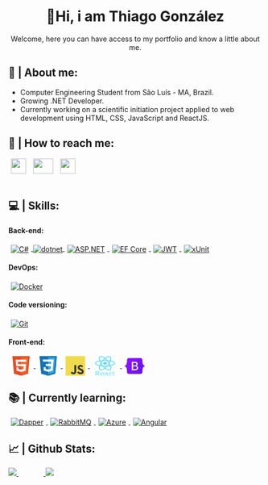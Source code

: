 <div align="center">
  <h1>👋Hi, i am Thiago González</h1>
  <p>Welcome, here you can have access to my portfolio and know a little about me.</p>
</div>

<div>
  <h2>🧐 | About me: </h1>
  <ul>
    <li>Computer Engineering Student from São Luís - MA, Brazil.</li>
    <li>Growing .NET Developer.</li>
    <li>Currently working on a scientific initiation project applied to web development using HTML, CSS, JavaScript and ReactJS.</li>
  </ul>
</div>

<div> 
  <h2>📩 | How to reach me: </h2>
  <a href="https://www.linkedin.com/in/thiago-gonz%C3%A1lez-94b103217/" target="_blank"><img hspace="5" src="https://cdn.icon-icons.com/icons2/805/PNG/128/linkedin_icon-icons.com_65929.png" target="_blank" width="30" height="30"></a> 
  <a href="https://instagram.com/thiagogonzalez_" target="_blank"><img hspace="5" src="https://raw.githubusercontent.com/rahuldkjain/github-profile-readme-generator/master/src/images/icons/Social/instagram.svg" target="_blank" height="30" width="40"></a>
  <a href = "mailto:contatothiagogonzalez@gmail.com"><img hspace="5" src="https://user-images.githubusercontent.com/80121288/134347624-e4479d7f-217b-4bb3-af01-fc9e4faf2dcf.png" target="_blank" width="30" height="30"></a>
</div>

<div style="display: inline_block"><br>
  <h2>💻 | Skills: </h2>
  <h4>Back-end:</h4>
  <a href = "https://github.com/thiago-gonzalez">
  <img align="center" alt="C#" width="40" height="40" hspace="5" src="https://cdn.icon-icons.com/icons2/2415/PNG/128/csharp_original_logo_icon_146578.png"></img>
    <img align="center" alt="dotnet" height="40" width="60" src="https://tutorialslink.com/Article_file/48b1bfe7-2798-479f-9afb-b80161a5d476.png"/>
    <img align="center" alt="ASP.NET" width="67" height="40" hspace="5" src="https://appdec.com/Portals/4/EasyDNNNews/135/750450c615EDNmain135core-image.jpg" />
    <img align="center" alt="EF Core" width="75" height="40" hspace="5" src="https://static.gunnarpeipman.com/wp-content/uploads/2019/12/ef-core-featured.png" />
    <img align="center" alt="JWT" width="80" height="40" hspace="5" src="https://miro.medium.com/max/790/0*ztIjuZkjxOEqu2Dt.png" />
    <img align="center" alt="xUnit" width="40" height="40" hspace="5" src="https://avatars.githubusercontent.com/u/2092016?s=280&v=4" />
  </a>
  
  <h4>DevOps:</h4>
  <a href="https://github.com/thiago-gonzalez">
     <img align="center" alt="Docker" width="50" height="50" hspace="5" src="https://cdn.icon-icons.com/icons2/2415/PNG/128/docker_original_wordmark_logo_icon_146557.png" />
  </a>
  
  <h4>Code versioning:</h4>
  <a href="https://github.com/thiago-gonzalez">
     <img align="center" alt="Git" width="40" height="40" hspace="5" src="https://camo.githubusercontent.com/fbfcb9e3dc648adc93bef37c718db16c52f617ad055a26de6dc3c21865c3321d/68747470733a2f2f7777772e766563746f726c6f676f2e7a6f6e652f6c6f676f732f6769742d73636d2f6769742d73636d2d69636f6e2e737667">
  </a>
  
  <h4>Front-end:</h4>
  <a href="https://github.com/thiago-gonzalez">
     <img align="center" alt="HTML" width="40" height="40" hspace="5" src="https://raw.githubusercontent.com/devicons/devicon/master/icons/html5/html5-original.svg">
    <img align="center" alt="CSS" width="40" height="40" hspace="5" src="https://raw.githubusercontent.com/devicons/devicon/master/icons/css3/css3-original.svg">
    <img align="center" alt="Js" width="40" height="40" hspace="5" src="https://raw.githubusercontent.com/devicons/devicon/master/icons/javascript/javascript-original.svg">
  <img align="center" alt="React Js" width="50" height="40" hspace="5" src="https://raw.githubusercontent.com/devicons/devicon/master/icons/react/react-original-wordmark.svg"></img>
    <img align="center" alt="Bootstrap" width="40" height="40" hspace="5" src="https://raw.githubusercontent.com/devicons/devicon/master/icons/bootstrap/bootstrap-original.svg">
  </a>
</div>

<div style="display: inline_block">
  <h2>📚 | Currently learning: </h2>
  <a href = "https://github.com/thiago-gonzalez">
    <img align="center" alt="Dapper" width="80" height="40" hspace="5" src="https://i0.wp.com/henriquemauri.net/wp-content/uploads/2022/02/dapper-dotnet.png?fit=804%2C403&ssl=1" />
    <img align="center" alt="RabbitMQ" width="40" height="40" hspace="5" src="https://cdn.iconscout.com/icon/free/png-256/rabbitmq-282296.png" />
    <img align="center" alt="Azure" width="40" height="40" hspace="5" src="https://iconape.com/wp-content/png_logo_vector/microsoft-azure-logo.png" />
    <img align="center" alt="Angular" width="40" height="40" hspace="5" src="https://cdn.icon-icons.com/icons2/2107/PNG/128/file_type_angular_icon_130754.png" />
  </a>
</div>
 
  <div>
    <h2>📈 | Github Stats: </h2>
    <a href="https://github.com/thiago-gonzalez">
    <img height="150rem" src="https://github-readme-stats.vercel.app/api?username=thiago-gonzalez&show_icons=true&title_color=ffa726&text_color=fff&icon_color=F7EF8A&bg_color=000&include_all_commits=true&count_private=true" />
      <img width="50px" />
    <img height="150rem" src="https://github-readme-stats.vercel.app/api/top-langs/?username=thiago-gonzalez&layout=compact&langs_count=7&title_color=ffa726&text_color=fff&bg_color=000"/><br><br>
  </div>
  
